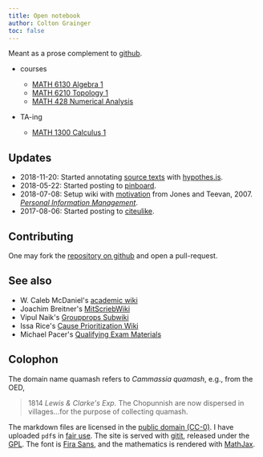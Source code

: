 ```yaml
---
title: Open notebook
author: Colton Grainger
toc: false
---
```


Meant as a prose complement to [github](https://github.com/coltongrainger/).

- courses
    - [MATH 6130 Algebra 1](alg1)
    - [MATH 6210 Topology 1](top1)
    - [MATH 428 Numerical Analysis](num)

- TA-ing
    - [MATH 1300 Calculus 1](math1300)

## Updates

- 2018-11-20: Started annotating [source texts](lit) with [hypothes.is](https://hypothes.is/users/coltongrainger).
- 2018-05-22: Started posting to [pinboard](https://pinboard.in/u:coltongrainger).
- 2018-07-08: Setup wiki with [motivation](pim) from Jones and Teevan, 2007. [*Personal Information Management*](https://www.washington.edu/uwpress/search/books/JONPEP.html).
- 2017-08-06: Started posting to [citeulike](http://www.citeulike.org/user/coltongrainger/).

## Contributing

One may fork the [repository on github](https://github.com/coltongrainger/quamash) and open a pull-request.

## See also

- W. Caleb McDaniel's [academic wiki](http://wiki.wcaleb.rice.edu/)
- Joachim Breitner's [MitScriebWiki](http://mitschriebwiki.nomeata.de/)
- Vipul Naik's [Groupprops Subwiki](https://groupprops.subwiki.org/wiki/Main_Page)
- Issa Rice's [Cause Prioritization Wiki](https://causeprioritization.org/)
- Michael Pacer's [Qualifying Exam Materials](https://mpacer.org/qualifying-exam-materials/#/qualifying-exam-written-portion/)

## Colophon

The domain name quamash refers to *Cammassia quamash*, e.g., from the OED,

> 1814 *Lewis & Clarke's Exp.* The Chopunnish are now dispersed in villages...for the purpose of collecting quamash.

The markdown files are licensed in the [public domain (CC-0)](http://creativecommons.org/about/cc0). I have uploaded `pdf`s in [fair use](https://libguides.bc.edu/copyright/fairuse). The site is served with [gitit](https://github.com/jgm/gitit/), released under the [GPL](http://www.aaronsw.com/weblog/000360). The font is [Fira Sans](https://github.com/mozilla/Fira), and the mathematics is rendered with [MathJax](https://www.mathjax.org/).
